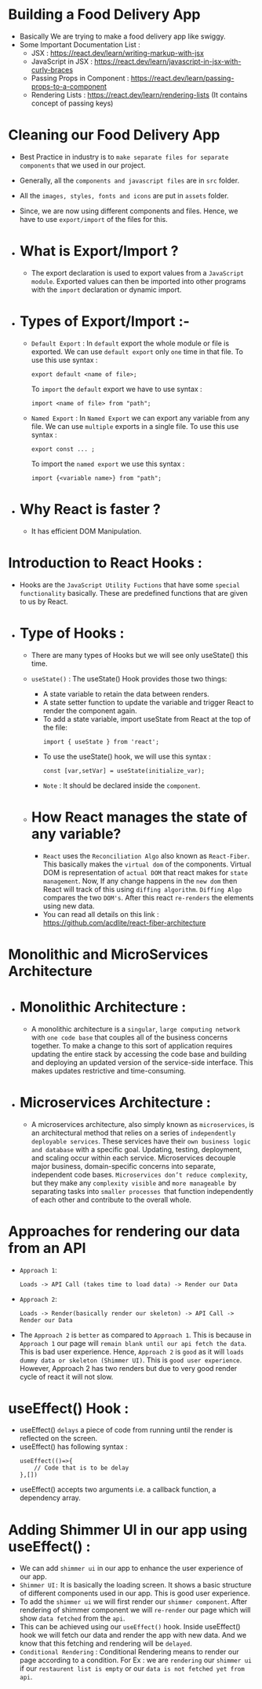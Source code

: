 # Building a Food Delivery App
- Basically We are trying to make a food delivery app like swiggy.
- Some Important Documentation List : 
    - JSX : https://react.dev/learn/writing-markup-with-jsx
    - JavaScript in JSX : https://react.dev/learn/javascript-in-jsx-with-curly-braces
    - Passing Props in Component : https://react.dev/learn/passing-props-to-a-component
    - Rendering Lists : https://react.dev/learn/rendering-lists (It contains concept of passing keys)

# Cleaning our Food Delivery App
- Best Practice in industry is to `make separate files for separate components` that we used in our project.
- Generally, all the `components and javascript files` are in `src` folder.
- All the `images, styles, fonts and icons` are put in `assets` folder.
- Since, we are now using different components and files. Hence, we have to use `export/import` of the files for this.

- # What is Export/Import ? 
    - The export declaration is used to export values from a `JavaScript module`. Exported values can then be imported into other programs with the `import` declaration or dynamic import.

- # Types of Export/Import :- 
    - `Default Export` : In `default` export the whole module or file is exported. We can use `default export` only `one` time in that file. To use this use syntax :
        ```
        export default <name of file>;
        ```

        To  `import` the `default` export we have to use syntax : 
        ```
        import <name of file> from "path";
        ``` 

    - `Named Export` : In `Named Export` we can export any variable from any file. We can use `multiple` exports in a single file. To use this use syntax :
        ```
        export const ... ;
        ```
        To import the `named export` we use this syntax :
        ```
        import {<variable name>} from "path";
        ```

- # Why React is faster ?
    - It has efficient DOM Manipulation.

# Introduction to React Hooks :
- Hooks are the `JavaScript Utility Fuctions` that have some `special functionality` basically. These are predefined functions that are given to us by React.

- # Type of Hooks : 
    - There are many types of Hooks but we will see only useState() this time.

    - `useState()` : The useState() Hook provides those two things:
        - A state variable to retain the data between renders.
        - A state setter function to update the variable and trigger React to render the component again.
        - To add a state variable, import useState from React at the top of the file:
            ```
            import { useState } from 'react';
            ```
        - To use the useState() hook, we will use this syntax : 
            ```
            const [var,setVar] = useState(initialize_var);
            ```
        - `Note` : It should be declared inside the `component`. 

    - # How React manages the state of any variable?
        - `React` uses the `Reconciliation Algo` also known as `React-Fiber`. This basically makes the `virtual dom` of the components. Virtual DOM is representation of `actual DOM` that react makes for `state management`. Now, If any change happens in the `new dom` then React will track of this using `diffing algorithm`. `Diffing Algo` compares the two `DOM's`. After this react `re-renders` the elements using new data.
        - You can read all details on this link : https://github.com/acdlite/react-fiber-architecture

# Monolithic and MicroServices Architecture
- # Monolithic Architecture : 
    - A monolithic architecture is a `singular`, `large computing network` with `one code base` that couples all of the business concerns together. To make a change to this sort of application requires updating the entire stack by accessing the code base and building and deploying an updated version of the service-side interface. This makes updates restrictive and time-consuming. 

- # Microservices Architecture : 
    - A microservices architecture, also simply known as `microservices`, is an architectural method that relies on a series of `independently deployable services`. These services have their `own business logic and database` with a specific goal. Updating, testing, deployment, and scaling occur within each service. Microservices decouple major business, domain-specific concerns into separate, independent code bases. `Microservices don’t reduce complexity`, but they make any `complexity visible` and `more manageable `by separating tasks into `smaller processes `that function independently of each other and contribute to the overall whole. 

# Approaches for rendering our data from an API 
- `Approach 1`:
    ```
    Loads -> API Call (takes time to load data) -> Render our Data
    ```
- `Approach 2`:
    ```
    Loads -> Render(basically render our skeleton) -> API Call -> Render our Data
    ```

- The `Approach 2` is `better` as compared to `Approach 1`. This is because in` Approach 1` our page will `remain blank until our api fetch the data`. This is bad user experience. Hence, `Approach 2` is `good` as it will `loads dummy data or skeleton (Shimmer UI)`. This is `good user experience`. However, Approach 2 has two renders but due to very good render cycle of react it will not slow.

# useEffect() Hook :
- useEffect() `delays` a piece of code from running until the render is reflected on the screen.
- useEffect() has following syntax :
    ```
    useEffect(()=>{
        // Code that is to be delay
    },[])
    ```
- useEffect() accepts two arguments i.e. a callback function, a dependency array.

# Adding Shimmer UI in our app using useEffect() :
- We can add `shimmer ui` in our app to enhance the user experience of our app.
- `Shimmer UI:` It is basically the loading screen. It shows a basic structure of different components used in our app. This is good user experience.
- To add the `shimmer ui` we will first render our `shimmer component`. After rendering of shimmer component we will `re-render` our page which will show `data fetched` from the `api`.
- This can be achieved using our `useEffect()` hook. Inside useEffect() hook we will fetch our data and render the app with new data. And we know that this fetching and rendering will be `delayed`.
- `Conditional Rendering` : Conditional Rendering means to render our page according to a condition. For Ex : we are `rendering` our `shimmer ui` if our `restaurent list is empty` or our `data is not fetched yet from api`. 


